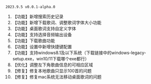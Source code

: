 `2023.9.5 v0.0.1-alpha.0`
1. 【功能】新增搜索历史记录
2. 【功能】新增下载歌词、调整歌词字体大小功能
3. 【功能】桌面歌词支持自定义字体
4. 【功能】支持选择音频输出设备
5. 【功能】下载歌曲功能
6. 【功能】设置中新增快捷键配置
7. 【功能】支持windows8.1及以下系统（下载链接中的windows-legacy-setup.exe，win10/11下载哪个exe都行）
8. 【优化】调整左下角歌曲信息的可相应区域
9. 【修复】修复本地歌曲只显示100首的问题
10. 【修复】修复mac系统无法移动桌面歌词的问题
